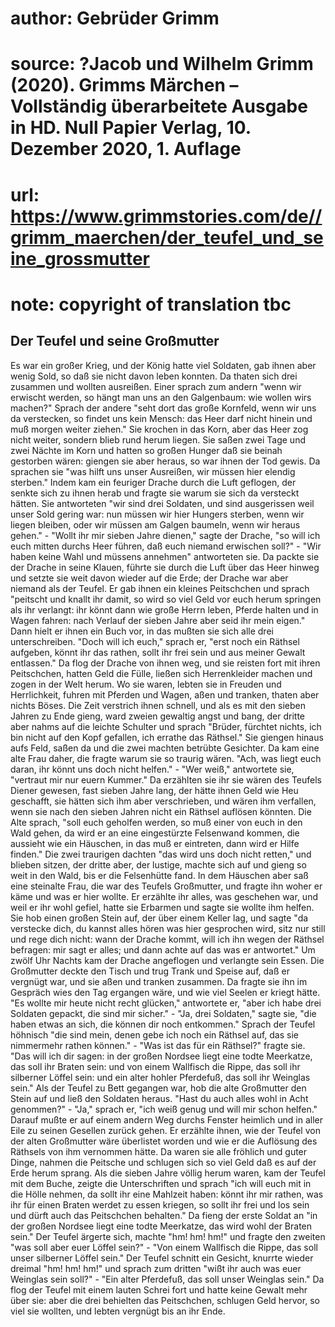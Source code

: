 # author: Gebrüder Grimm
# source: ?Jacob und Wilhelm Grimm (2020). Grimms Märchen – Vollständig überarbeitete Ausgabe in HD. Null Papier Verlag, 10. Dezember 2020, 1. Auflage
# url: https://www.grimmstories.com/de//grimm_maerchen/der_teufel_und_seine_grossmutter
# note: copyright of translation tbc

## Der Teufel und seine Großmutter 

Es war ein großer Krieg, und der König hatte viel Soldaten, gab ihnen
aber wenig Sold, so daß sie nicht davon leben konnten. Da thaten sich
drei zusammen und wollten ausreißen. Einer sprach zum andern "wenn wir
erwischt werden, so hängt man uns an den Galgenbaum: wie wollen wirs
machen?" Sprach der andere "seht dort das große Kornfeld, wenn wir uns
da verstecken, so findet uns kein Mensch: das Heer darf nicht hinein und
muß morgen weiter ziehen." Sie krochen in das Korn, aber das Heer zog
nicht weiter, sondern blieb rund herum liegen. Sie saßen zwei Tage und
zwei Nächte im Korn und hatten so großen Hunger daß sie beinah gestorben
wären: giengen sie aber heraus, so war ihnen der Tod gewis. Da sprachen
sie "was hilft uns unser Ausreißen, wir müssen hier elendig sterben."
Indem kam ein feuriger Drache durch die Luft geflogen, der senkte sich
zu ihnen herab und fragte sie warum sie sich da versteckt hätten. Sie
antworteten "wir sind drei Soldaten, und sind ausgerissen weil unser
Sold gering war: nun müssen wir hier Hungers sterben, wenn wir liegen
bleiben, oder wir müssen am Galgen baumeln, wenn wir heraus gehen." -
"Wollt ihr mir sieben Jahre dienen," sagte der Drache, "so will ich
euch mitten durchs Heer führen, daß euch niemand erwischen soll?" -
"Wir haben keine Wahl und müssens annehmen" antworteten sie. Da packte
sie der Drache in seine Klauen, führte sie durch die Luft über das Heer
hinweg und setzte sie weit davon wieder auf die Erde; der Drache war
aber niemand als der Teufel. Er gab ihnen ein kleines Peitschchen und
sprach "peitscht und knallt ihr damit, so wird so viel Geld vor euch
herum springen als ihr verlangt: ihr könnt dann wie große Herrn leben,
Pferde halten und in Wagen fahren: nach Verlauf der sieben Jahre aber
seid ihr mein eigen." Dann hielt er ihnen ein Buch vor, in das mußten
sie sich alle drei unterschreiben. "Doch will ich euch," sprach er,
"erst noch ein Räthsel aufgeben, könnt ihr das rathen, sollt ihr frei
sein und aus meiner Gewalt entlassen." Da flog der Drache von ihnen
weg, und sie reisten fort mit ihren Peitschchen, hatten Geld die Fülle,
ließen sich Herrenkleider machen und zogen in der Welt herum. Wo sie
waren, lebten sie in Freuden und Herrlichkeit, fuhren mit Pferden und
Wagen, aßen und tranken, thaten aber nichts Böses. Die Zeit verstrich
ihnen schnell, und als es mit den sieben Jahren zu Ende gieng, ward
zweien gewaltig angst und bang, der dritte aber nahms auf die leichte
Schulter und sprach "Brüder, fürchtet nichts, ich bin nicht auf den
Kopf gefallen, ich errathe das Räthsel." Sie giengen hinaus aufs Feld,
saßen da und die zwei machten betrübte Gesichter. Da kam eine alte Frau
daher, die fragte warum sie so traurig wären. "Ach, was liegt euch
daran, ihr könnt uns doch nicht helfen." - "Wer weiß," antwortete
sie, "vertraut mir nur euern Kummer." Da erzählten sie ihr sie wären
des Teufels Diener gewesen, fast sieben Jahre lang, der hätte ihnen Geld
wie Heu geschafft, sie hätten sich ihm aber verschrieben, und wären ihm
verfallen, wenn sie nach den sieben Jahren nicht ein Räthsel auflösen
könnten. Die Alte sprach, "soll euch geholfen werden, so muß einer von
euch in den Wald gehen, da wird er an eine eingestürzte Felsenwand
kommen, die aussieht wie ein Häuschen, in das muß er eintreten, dann
wird er Hilfe finden." Die zwei traurigen dachten "das wird uns doch
nicht retten," und blieben sitzen, der dritte aber, der lustige, machte
sich auf und gieng so weit in den Wald, bis er die Felsenhütte fand. In
dem Häuschen aber saß eine steinalte Frau, die war des Teufels
Großmutter, und fragte ihn woher er käme und was er hier wollte. Er
erzählte ihr alles, was geschehen war, und weil er ihr wohl gefiel,
hatte sie Erbarmen und sagte sie wollte ihm helfen. Sie hob einen großen
Stein auf, der über einem Keller lag, und sagte "da verstecke dich, du
kannst alles hören was hier gesprochen wird, sitz nur still und rege
dich nicht: wann der Drache kommt, will ich ihn wegen der Räthsel
befragen: mir sagt er alles; und dann achte auf das was er antwortet."
Um zwölf Uhr Nachts kam der Drache angeflogen und verlangte sein Essen.
Die Großmutter deckte den Tisch und trug Trank und Speise auf, daß er
vergnügt war, und sie aßen und tranken zusammen. Da fragte sie ihn im
Gespräch wies den Tag ergangen wäre, und wie viel Seelen er kriegt
hätte. "Es wollte mir heute nicht recht glücken," antwortete er,
"aber ich habe drei Soldaten gepackt, die sind mir sicher." - "Ja,
drei Soldaten," sagte sie, "die haben etwas an sich, die können dir
noch entkommen." Sprach der Teufel höhnisch "die sind mein, denen gebe
ich noch ein Räthsel auf, das sie nimmermehr rathen können." - "Was
ist das für ein Räthsel?" fragte sie. "Das will ich dir sagen: in der
großen Nordsee liegt eine todte Meerkatze, das soll ihr Braten sein: und
von einem Wallfisch die Rippe, das soll ihr silberner Löffel sein: und
ein alter hohler Pferdefuß, das soll ihr Weinglas sein." Als der Teufel
zu Bett gegangen war, hob die alte Großmutter den Stein auf und ließ den
Soldaten heraus. "Hast du auch alles wohl in Acht genommen?" - "Ja,"
sprach er, "ich weiß genug und will mir schon helfen." Darauf mußte er
auf einem andern Weg durchs Fenster heimlich und in aller Eile zu seinen
Gesellen zurück gehen. Er erzählte ihnen, wie der Teufel von der alten
Großmutter wäre überlistet worden und wie er die Auflösung des Räthsels
von ihm vernommen hätte. Da waren sie alle fröhlich und guter Dinge,
nahmen die Peitsche und schlugen sich so viel Geld daß es auf der Erde
herum sprang. Als die sieben Jahre völlig herum waren, kam der Teufel
mit dem Buche, zeigte die Unterschriften und sprach "ich will euch mit
in die Hölle nehmen, da sollt ihr eine Mahlzeit haben: könnt ihr mir
rathen, was ihr für einen Braten werdet zu essen kriegen, so sollt ihr
frei und los sein und dürft auch das Peitschchen behalten." Da fieng
der erste Soldat an "in der großen Nordsee liegt eine todte Meerkatze,
das wird wohl der Braten sein." Der Teufel ärgerte sich, machte "hm!
hm! hm!" und fragte den zweiten "was soll aber euer Löffel sein?" -
"Von einem Wallfisch die Rippe, das soll unser silberner Löffel sein."
Der Teufel schnitt ein Gesicht, knurrte wieder dreimal "hm! hm! hm!"
und sprach zum dritten "wißt ihr auch was euer Weinglas sein soll?" -
"Ein alter Pferdefuß, das soll unser Weinglas sein." Da flog der
Teufel mit einem lauten Schrei fort und hatte keine Gewalt mehr über
sie: aber die drei behielten das Peitschchen, schlugen Geld hervor, so
viel sie wollten, und lebten vergnügt bis an ihr Ende.
